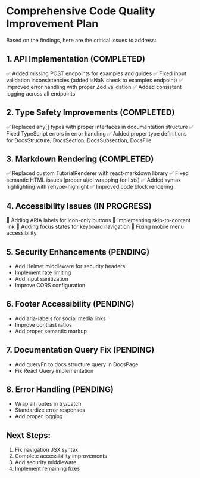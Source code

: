 # Comprehensive Code Quality Improvement Plan

Based on the findings, here are the critical issues to address:

## 1. API Implementation (COMPLETED)
✅ Added missing POST endpoints for examples and guides
✅ Fixed input validation inconsistencies (added isNaN check to examples endpoint)
✅ Improved error handling with proper Zod validation
✅ Added consistent logging across all endpoints

## 2. Type Safety Improvements (COMPLETED)
✅ Replaced any[] types with proper interfaces in documentation structure
✅ Fixed TypeScript errors in error handling
✅ Added proper type definitions for DocsStructure, DocsSection, DocsSubsection, DocsFile

## 3. Markdown Rendering (COMPLETED)
✅ Replaced custom TutorialRenderer with react-markdown library
✅ Fixed semantic HTML issues (proper ul/ol wrapping for lists)
✅ Added syntax highlighting with rehype-highlight
✅ Improved code block rendering

## 4. Accessibility Issues (IN PROGRESS)
🔄 Adding ARIA labels for icon-only buttons
🔄 Implementing skip-to-content link
🔄 Adding focus states for keyboard navigation
🔄 Fixing mobile menu accessibility

## 5. Security Enhancements (PENDING)
- Add Helmet middleware for security headers
- Implement rate limiting
- Add input sanitization
- Improve CORS configuration

## 6. Footer Accessibility (PENDING)
- Add aria-labels for social media links
- Improve contrast ratios
- Add proper semantic markup

## 7. Documentation Query Fix (PENDING)
- Add queryFn to docs structure query in DocsPage
- Fix React Query implementation

## 8. Error Handling (PENDING)
- Wrap all routes in try/catch
- Standardize error responses
- Add proper logging

## Next Steps:
1. Fix navigation JSX syntax
2. Complete accessibility improvements
3. Add security middleware
4. Implement remaining fixes
